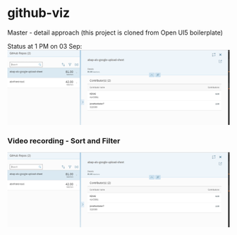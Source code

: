 # github-viz

Master - detail approach (this project is cloned from Open UI5 boilerplate)

Status at 1 PM on 03 Sep:
![master-detail-works](https://github.com/abhi12ravi18/git-viz/blob/master/img/master-detail-works.PNG)

### Video recording - Sort and Filter

[![Watch the video - filter and sort functions](https://github.com/abhi12ravi18/git-viz/blob/master/img/master-detail-works.PNG)](https://github.com/abhi12ravi18/git-viz-master-detail/blob/master/master-detail-approach.mp4)
